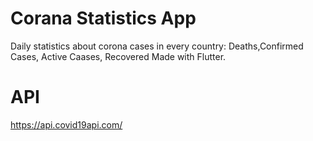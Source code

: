 # Corana Statistics App

Daily statistics about corona cases in every country: Deaths,Confirmed Cases, Active Caases, Recovered
Made with Flutter.

# API
https://api.covid19api.com/

